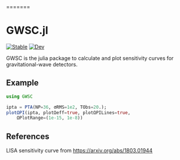 =======
# GWSC.jl

[![Stable](https://img.shields.io/badge/docs-stable-blue.svg)](https://bingining.github.io/GWSC.jl/stable)
[![Dev](https://img.shields.io/badge/docs-dev-blue.svg)](https://bingining.github.io/GWSC.jl/dev)

GWSC is the julia package to calculate and plot sensitivity curves for gravitational-wave detectors.

## Example

```julia
using GWSC

ipta = PTA(NP=36, σRMS=1e2, TObs=20.);
plotΩPI(ipta, plotΩeff=true, plotΩPILines=true, 
    ΩPlotRange=(1e-15, 1e-8))
```
## References
LISA sensitivity curve from https://arxiv.org/abs/1803.01944
